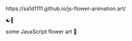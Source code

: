 <p> https://sa1d1111.github.io/js-flower-animation.art/ </p>
☯️🔼
<p>some JavaScript flower art 🎴</p>

